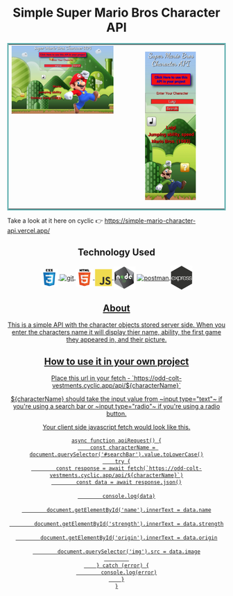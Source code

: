 <h1 align="center">Simple Super Mario Bros Character API</h1>
<table bordercolor="#66b2b2">

<tr>
<td width="50%" valign="top">
<img src="images/read.png" />
</td>

<td width="50%" valign="top">
<p align="center"><img width="50%" height="50%" src="images/readm.jpg" /></p>       
</td>
</tr>
</table>

Take a look at it here on cyclic 👉 https://simple-mario-character-api.vercel.app/

<h2 align="center">Technology Used</h2>
    <p align="center"> 
    <a href="https://www.w3schools.com/css/" target="_blank"
            rel="noreferrer"> <img align="center"
                src="https://raw.githubusercontent.com/devicons/devicon/master/icons/css3/css3-original-wordmark.svg"
                alt="css3" width="40" height="40" /> </a> 
    <a href="https://git-scm.com/" target="_blank"
            rel="noreferrer"> <img align="center" src="https://www.vectorlogo.zone/logos/git-scm/git-scm-icon.svg" alt="git" width="40"
                height="40" /> </a> 
    <a href="https://www.w3.org/html/" target="_blank" rel="noreferrer"> <img align="center"
                src="https://raw.githubusercontent.com/devicons/devicon/master/icons/html5/html5-original-wordmark.svg"
                alt="html5" width="40" height="40" /> </a> 
    <a href="https://developer.mozilla.org/en-US/docs/Web/JavaScript" target="_blank" rel="noreferrer"> <img align="center"
                src="https://raw.githubusercontent.com/devicons/devicon/master/icons/javascript/javascript-original.svg"
                alt="javascript" width="40" height="40" /> </a> 
           <!--- <a href="https://nodejs.org" target="_blank"
            rel="noreferrer"> <img
                src="https://raw.githubusercontent.com/devicons/devicon/master/icons/nodejs/nodejs-original-wordmark.svg"
                alt="nodejs" width="40" height="40" /> </a> --->
                <img align="center" width="50px" src="images/node.png" alt="node.js" />
                <a href="https://postman.com" target="_blank"
            rel="noreferrer"> <img align="center" src="https://www.vectorlogo.zone/logos/getpostman/getpostman-icon.svg" alt="postman"
                width="40" height="40" /> </a> 
                <img align="center" width="50px" src="images/express.png" alt="express.js" />
     <a align="center" href="https://www.photoshop.com/en" target="_blank" rel="noreferrer"> </p>
     
<h2 align="center">About</h2>
<p>This is a simple API with the character objects stored server side. When you enter the characters name it will display thier name, ability, the first game they appeared in, and their picture.
     
<h2 align="center">How to use it in your own project</h2>
<p>Place this url in your fetch - `https://odd-colt-vestments.cyclic.app/api/${characterName}`</p>
<p>${characterName} should take the input value from ~input type="text"~ if you're using a search bar or ~input type="radio"~ if you're using a radio button.</p>
<p>Your client side javascript fetch would look like this.</p>

```
async function apiRequest() {
    const characterName = document.querySelector('#searchBar').value.toLowerCase()
    try {
        const response = await fetch(`https://odd-colt-vestments.cyclic.app/api/${characterName}`)
        const data = await response.json()

        console.log(data)

        document.getElementById('name').innerText = data.name

        document.getElementById('strength').innerText = data.strength

        document.getElementById('origin').innerText = data.origin

        document.querySelector('img').src = data.image
        
    } catch (error) {
        console.log(error)
    }
}
```
